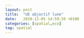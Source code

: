 ```yaml
---
layout: post
title:  "UE objectif lune"
date:   2020-12-05 14:59:20 +0100
categories: [spatial,eco]
tag: spatial
---
```



[jekyll-docs]: https://jekyllrb.com/docs/home
[jekyll-gh]:   https://github.com/jekyll/jekyll
[jekyll-talk]: https://talk.jekyllrb.com/
